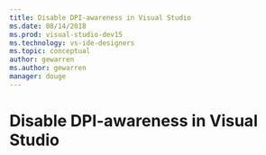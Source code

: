 ```yaml
---
title: Disable DPI-awareness in Visual Studio
ms.date: 08/14/2018
ms.prod: visual-studio-dev15
ms.technology: vs-ide-designers
ms.topic: conceptual
author: gewarren
ms.author: gewarren
manager: douge
---
```

# Disable DPI-awareness in Visual Studio

